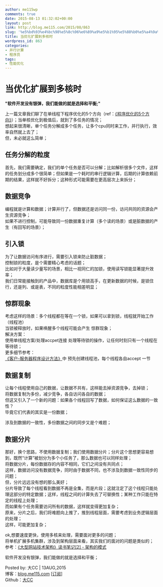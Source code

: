 ```yaml
---
author: me115wp
comments: true
date: 2015-08-13 01:32:02+00:00
layout: post
link: http://blog.me115.com/2015/08/863
slug: '%e5%bd%93%e4%bc%98%e5%8c%96%e6%89%a9%e5%b1%95%e5%88%b0%e5%a4%9a%e6%a0%b8%e6%97%b6'
title: 当优化扩展到多核时
wordpress_id: 863
categories:
- 并行计算
- 程序员
tags:
- 性能优化
---
```


# 当优化扩展到多核时

 

**"软件开发没有银弹，我们能做的就是选择和平衡;"**

 

上一篇文章我们聊了在单线程下程序优化的5个方向（ref：[《程序优化的5个方向》](http://www.cnblogs.com/me115/p/4707251.html)）；当单核优化到极值后，就到了多任务的情况；      
想起来很清晰，单个任务分解成多个任务，让多个cpu同时来工作，并行执行，效率自然就上去了；      
但，未必就这么简单；

 

## 任务分解的粒度

 

首先，我们需要确定，我们的单个任务是否可以分解；比如解析很多个文件，这样的任务划分成多个很简单；但如果是一个耗时的串行逻辑计算，后期的计算依赖前期的结果，这样就不好拆分；这种形式可能需要在更高层次上来拆分；

 

## 数据竞争

 

编程就是计算和数据；计算并行了，但数据还是访问同一份，访问共同的资源会产生资源竞争；     
如果不进行控制，可能导致同一份数据重复计算（多个读的场景）或是脏数据的产生（有回写的场景）；

 

## 引入锁

 

为了让数据访问有序进行，需要引入锁来防止脏数据；     
控制锁的粒度，是个需要精心考虑的话题；      
比如对于大量读少量写的场景，相比一视同仁的加锁，使用读写锁能显著提升效率；      
我们日常能接触到的产品中，数据库是个用锁高手，在更新数据的时候，是锁住行，还是列、或是表，不同的粒度性能相差明显；

 

## 惊群现象

 

考虑这样的场景：多个线程都在等在一个锁，如果可以拿到锁，线程就开始工作（线程池）     
当锁被释放时，如果唤醒多个线程可能会产生 惊群现象；      
解决方案：      
使用单线程方案/处理accpet连接 处理等待锁的操作，让任何时刻只有一个线程在等待锁；      
更多细节参考：      
[《客户-服务器程序设计方法》](http://www.cnblogs.com/me115/p/4392284.html)中 预先创建线程池，每个线程各自accept 一节

 

## 数据复制

 

让每个线程使用自己的数据，让数据不共有，这样能去掉资源竞争，去掉锁；     
将数据复制为多份，减少竞争，各自访问各自的数据；      
但这又引入了一个新的问题：如果各个线程回写了数据，如何保证这么数据的一致性？      
毕竟它们代表的其实是一份数据；

 

涉及到数据的一致性，多份数据之间的同步又是个难题；

 

## 数据分片

 

那好，换个思路，不使用数据复制；我们使用数据分片；分片这个思想更容易想到，既然“计算”被划分为多个小任务了，那么数据也可以同样处理；     
将数据分片，每份数据存的内容不相同，它们之间没有共同点；      
这样，数据访问没有数据竞争，同时由于数据不同，也不涉及到数据一致性同步的问题；      
但，分片远远没有想的那么美好；      
分片导致了每个线程看到数据不再是全集，而是片段；这就注定了这个线程只能处理这部分的特定数据；这样，线程之间的计算失去了可替换性；某种工作只能在特定的线程上处理；      
而如果有个任务需要访问所有的数据，这样就变得更加复杂；      
原来，分片之后，我们将难题向上推了，推到线程层面，需要考虑到业务逻辑层面的处理；      
这样，可能更加复杂；

 

ok,想要速度更快，使用多核来处理，需要面对更多的问题；     
将单机扩展多机集群，涉及到架构层面来看，其实我们的面对的问题是类似的；      
参考：[《大型网站技术架构》读书笔记[2] - 架构的模式](http://www.cnblogs.com/me115/p/3648446.html)

 

软件开发没有银弹，我们能做的就是选择和平衡；

 

Posted by: 大CC | 13AUG,2015     
博客：[blog.me115.com](http://blog.me115.com) [[订阅](http://blog.me115.com/feed)]      
Github：[大CC](https://github.com/me115)

